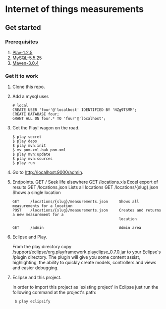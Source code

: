 Internet of things measurements 
========

## Get started ##

### Prerequisites ###
1.	[Play-1.2.5](http://download.playframework.org/releases/play-1.2.5.zip)
2. 	[MySQL-5.5.25](http://dev.mysql.com/downloads/mysql/)
3. 	[Maven-3.0.4](http://maven.apache.org/download.html)

### Get it to work ###

1. 	Clone this repo.
2.	Add a mysql user.

		# local
		CREATE USER 'four'@'localhost' IDENTIFIED BY 'NZg9TSMM';
		CREATE DATABASE four;
		GRANT ALL ON four.* TO 'four'@'localhost';
		
	
3.	Get the Play! wagon on the road.

		$ play secret
		$ play deps
		$ play mvn:init
		$ mv pom.xml.bak pom.xml
		$ play mvn:update
		$ play mvn:sources
		$ play run
	
4.	Go to [http://localhost:9000/admin](http://localhost:9000/admin).

5.	Endpoints.
		GET		/								Seek life elsewhere
		GET		/locations.xls							Excel export of results
		GET		/locations.json							Lists all locations
		GET		/locations/{slug}.json					Shows a single location

		GET		/locations/{slug}/measurements.json		Shows all measurements for a location
		POST	/locations/{slug}/measurements.json		Creates and returns a new measurement for a 
														location

		GET		/admin									Admin area
		
6. Eclipse and Play.
	
	From the play directory copy /support/eclipse/org.playframework.playclipse_0.7.0.jar to your Eclipse's /plugin directory. The plugin will give you some content assist, highlighting, the ability to quickly create models, controllers and views and easier debugging.

7. Eclipse and this project.
	
	In order to import this project as 'existing project' in Eclipse just run the following command at the project's path:
	
		$ play eclipsify
		

